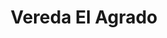 ---
title: Vereda El Agrado
nombre_comunidad: Vereda El Agrado
municipio: Piendamó
departamento: Cauca
descripcion: >
  La vereda El Agrado está ubicada en el municipio de Piendamó en el
  Departamento del Cauca, es una comunidad campesina, con aproximadamente 200
  familia. La fuente de ingreso se centra en producción, comercialización de
  café principalmente, a nivel comunitario con las organizaciones como ADENSA,
  CHIPRE y la ACC. Se reconoce un grupo pequeño que trabajan con el gusano de
  seda y lo comercializa con COLSEDA. 

  En general en los predios de la mayoría de las familias cuentan con huerta
  caseras para la soberanía alimentaria. Hay un grupo de mujeres ahorradoras que
  requieren fortalecer sus procesos administrativos.
num_personas: 1000
num_familias: 250
min_distancia_casco_urbano: 45
km_distancia_casco_urbano: 11
vias_acceso: ' La forma de transportarse la comunidad es mediante jeeps en rutas desde Piendamó'
infraestructura_comunitaria:
  - Escuela El Agrado
  - ' Salón JAC'
  - Cancha fútbol
  - Patio deportivo
  - Hogar infantil
notas_infraestructura_comunitaria: null
liderazgo_comunidad:
  - >-
    Se tiene un liderazgo en la Junta de Acción comunal de la vereda y cuenta
    con espacio de caseta comunal
  - ' Esta junta está organizada por comités'
  - Participación de asambleas y mingas de manera asertiva
  - Grupo de danza juvenil
  - ' Campeonatos de fútbol niños y adultos'
  - |2
     grupo cultural.
inclusion_diversidad_genero: |-
  Población mestiza
  Población con integrantes con algun tipo de discapacidad 
  Población diversa no es identificada hasta el momento.
comentarios_conectividad: ''
punto_SOLE: IE El Carmen
comentarios_punto_SOLE:
  - https://padlet.com/comunidadelagrado/sole-el-agrado-3j9kwcarx602yuug
ppales_actividades_economicas_vocacion_productiva:
  - Prácticas Agrícolas (caficultura
  - ' Caña (cuentan con dos trapiches paneleros)'
  - Cuatro familias trabajan en la cadena del gusano de seda
comentarios_ppales_actividades_economicas_vocacion_productiva: null
comunidad_sostenible_uso_suelo: null
org_con_proyeccion: []
servicios_publicos_comunidades_focalizadas:
  - Acueducto regional Piendamó - Morales
  - Energía eléctrica CEO
comunidades_focalizadas_educacion_infraestructura_educativa:
  - >-
    La vereda cuenta con una institución educativa con énfasis agrícola hasta el
    grado quinto de primaria. Para el Bachillerato se dirigen a la institución
    educativa del Carmen y San Isidro. 
comunidades_focalizadas_practicas_organizativas: []
conectividad_minima: Regular
iniciativas_priorizadas:
  - >-
    Se trabajó por fortalecer las capacidades productivas y manejo colectivo de
    la producción de café con un enfoque de calidad y  sostenibilidad  en la
    vereda El Agrado - Municipio de Piendamó - Cauca a través de ADENSA.
org_focalizada: []
riesgo: null
otros_programas_USAID: []
alianzas_colaboradores:
  - Familias en Acción
  - De Cero a Siempre.
posibilidad_iniciativas_conjuntas_aliados_2: []
actividades_ocio:
  - Grupo cultural (tambores - flauta - guitarra - maracas)
  - ' Carnavales'
  - ' fiestas comunitarias'
  - Grupo deportivo
  - ' Fiesta religiosa del patrono  SAGRADO CORAZON'
  - ' Comité fiestero (carnavales de Blancos y Negros)'
medios_comunicacion_narrativas_locales: []
num_visitas_realizadas: null
num_diagnosticos_rurales_participativos_realizados: null
infraestructura_salud_atencion_psicosocial: []
notas_infraestructura_salud_atencion_psicosocial: null
num_visitas_predio: null
url: /reportes/vereda-el-agrado
layout: comunidad
download_file: /reportes/vereda-el-agrado.pdf

---